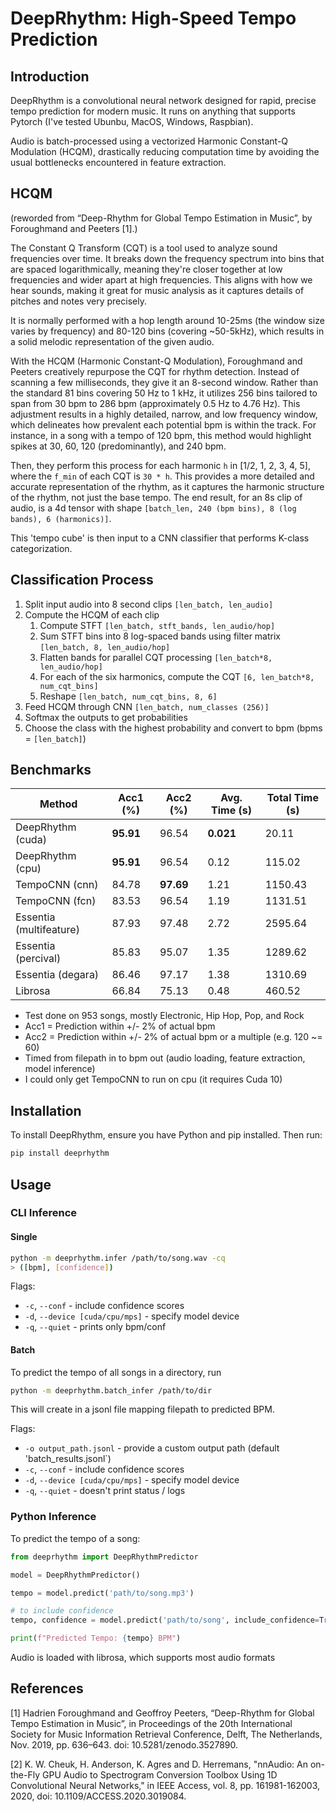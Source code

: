 # DeepRhythm: High-Speed Tempo Prediction

## Introduction

DeepRhythm is a convolutional neural network designed for rapid, precise tempo prediction for modern music. It runs on anything that supports Pytorch (I've tested Ubunbu, MacOS, Windows, Raspbian).

Audio is batch-processed using a vectorized Harmonic Constant-Q Modulation (HCQM), drastically reducing computation time by avoiding the usual bottlenecks encountered in feature extraction.

## HCQM

(reworded from “Deep-Rhythm for Global Tempo Estimation in Music”, by Foroughmand and Peeters [1].)

The Constant Q Transform (CQT) is a tool used to analyze sound frequencies over time. It breaks down the frequency spectrum into bins that are spaced logarithmically, meaning they're closer together at low frequencies and wider apart at high frequencies. This aligns with how we hear sounds, making it great for music analysis as it captures details of pitches and notes very precisely.

It is normally performed with a hop length around 10-25ms (the window size varies by frequency) and 80-120 bins (covering ~50-5kHz), which results in a solid melodic representation of the given audio.

With the HCQM (Harmonic Constant-Q Modulation), Foroughmand and Peeters creatively repurpose the CQT for rhythm detection. Instead of scanning a few milliseconds, they give it an 8-second window. Rather than the standard 81 bins covering 50 Hz to 1 kHz, it utilizes 256 bins tailored to span from 30 bpm to 286 bpm (approximately 0.5 Hz to 4.76 Hz). This adjustment results in a highly detailed, narrow, and low frequency window, which delineates how prevalent each potential bpm is within the track. For instance, in a song with a tempo of 120 bpm, this method would highlight spikes at 30, 60, 120 (predominantly), and 240 bpm.

Then, they perform this process for each harmonic `h` in [1/2, 1, 2, 3, 4, 5], where the `f_min` of each CQT is `30 * h`. This provides a more detailed and accurate representation of the rhythm, as it captures the harmonic structure of the rhythm, not just the base tempo. The end result, for an 8s clip of audio, is a 4d tensor with shape `[batch_len, 240 (bpm bins), 8 (log bands), 6 (harmonics)]`.

This 'tempo cube' is then input to a CNN classifier that performs K-class categorization.

## Classification Process

1. Split input audio into 8 second clips `[len_batch, len_audio]`
2. Compute the HCQM of each clip
   1. Compute STFT `[len_batch, stft_bands, len_audio/hop]`
   2. Sum STFT bins into 8 log-spaced bands using filter matrix `[len_batch, 8, len_audio/hop]`
   3. Flatten bands for parallel CQT processing `[len_batch*8, len_audio/hop]`
   4. For each of the six harmonics, compute the CQT `[6, len_batch*8, num_cqt_bins]`
   5. Reshape `[len_batch, num_cqt_bins, 8, 6]`
3. Feed HCQM through CNN `[len_batch, num_classes (256)]`
4. Softmax the outputs to get probabilities
5. Choose the class with the highest probability and convert to bpm (bpms = `[len_batch]`)

## Benchmarks

| Method                  | Acc1 (%)  | Acc2 (%)  | Avg. Time (s) | Total Time (s) |
| ----------------------- | --------- | --------- | ------------- | -------------- |
| DeepRhythm (cuda)       | **95.91** | 96.54     | **0.021**     | 20.11          |
| DeepRhythm (cpu)        | **95.91** | 96.54     | 0.12          | 115.02         |
| TempoCNN (cnn)          | 84.78     | **97.69** | 1.21          | 1150.43        |
| TempoCNN (fcn)          | 83.53     | 96.54     | 1.19          | 1131.51        |
| Essentia (multifeature) | 87.93     | 97.48     | 2.72          | 2595.64        |
| Essentia (percival)     | 85.83     | 95.07     | 1.35          | 1289.62        |
| Essentia (degara)       | 86.46     | 97.17     | 1.38          | 1310.69        |
| Librosa                 | 66.84     | 75.13     | 0.48          | 460.52         |

- Test done on 953 songs, mostly Electronic, Hip Hop, Pop, and Rock
- Acc1 = Prediction within +/- 2% of actual bpm
- Acc2 = Prediction within +/- 2% of actual bpm or a multiple (e.g. 120 ~= 60)
- Timed from filepath in to bpm out (audio loading, feature extraction, model inference)
- I could only get TempoCNN to run on cpu (it requires Cuda 10)

## Installation

To install DeepRhythm, ensure you have Python and pip installed. Then run:

```bash
pip install deeprhythm
```

## Usage

### CLI Inference

#### Single

```bash
python -m deeprhythm.infer /path/to/song.wav -cq
> ([bpm], [confidence])
```

Flags:

- `-c`, `--conf` - include confidence scores
- `-d`, `--device [cuda/cpu/mps]` - specify model device
- `-q`, `--quiet` - prints only bpm/conf

#### Batch

To predict the tempo of all songs in a directory, run

```bash
python -m deeprhythm.batch_infer /path/to/dir
```

This will create in a jsonl file mapping filepath to predicted BPM.

Flags:

- `-o output_path.jsonl` - provide a custom output path (default 'batch_results.jsonl`)
- `-c`, `--conf` - include confidence scores
- `-d`, `--device [cuda/cpu/mps]` - specify model device
- `-q`, `--quiet` - doesn't print status / logs

### Python Inference

To predict the tempo of a song:

```python
from deeprhythm import DeepRhythmPredictor

model = DeepRhythmPredictor()

tempo = model.predict('path/to/song.mp3')

# to include confidence
tempo, confidence = model.predict('path/to/song', include_confidence=True)

print(f"Predicted Tempo: {tempo} BPM")
```

Audio is loaded with librosa, which supports most audio formats

## References

[1] Hadrien Foroughmand and Geoffroy Peeters, “Deep-Rhythm for Global Tempo Estimation in Music”, in Proceedings of the 20th International Society for Music Information Retrieval Conference, Delft, The Netherlands, Nov. 2019, pp. 636–643. doi: 10.5281/zenodo.3527890.

[2] K. W. Cheuk, H. Anderson, K. Agres and D. Herremans, "nnAudio: An on-the-Fly GPU Audio to Spectrogram Conversion Toolbox Using 1D Convolutional Neural Networks," in IEEE Access, vol. 8, pp. 161981-162003, 2020, doi: 10.1109/ACCESS.2020.3019084.
